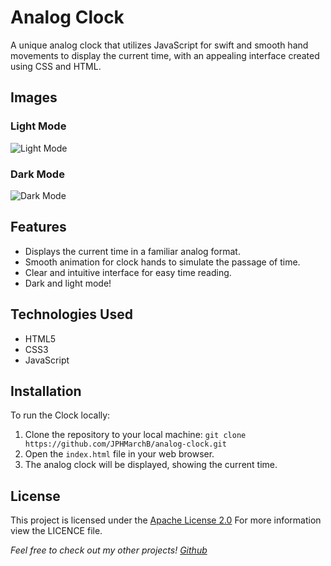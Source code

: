 # Analog Clock
A unique analog clock that utilizes JavaScript for swift and smooth hand movements to display the current time, with an appealing interface created using CSS and HTML.

## Images
### Light Mode
![Light Mode](https://github.com/JPHMarchB/analogue-clock/assets/153705879/7c197023-8328-464a-8896-f2181846d5ab)
### Dark Mode
![Dark Mode](https://github.com/JPHMarchB/analog-clock/assets/153705879/a94754cd-6b64-4b65-b9be-9edb7dd3ae22)

## Features
- Displays the current time in a familiar analog format.
- Smooth animation for clock hands to simulate the passage of time.
- Clear and intuitive interface for easy time reading.
- Dark and light mode!

## Technologies Used
- HTML5
- CSS3
- JavaScript

## Installation
To run the Clock locally:

1. Clone the repository to your local machine: `git clone https://github.com/JPHMarchB/analog-clock.git`
2. Open the `index.html` file in your web browser.
3. The analog clock will be displayed, showing the current time.

## License
This project is licensed under the [Apache License 2.0](LICENSE) For more information view the LICENCE file.

*Feel free to check out my other projects! [Github](https://github.com/JPHMarchB)*
